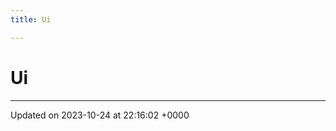 ```yaml
---
title: Ui

---
```


# Ui








-------------------------------

Updated on 2023-10-24 at 22:16:02 +0000